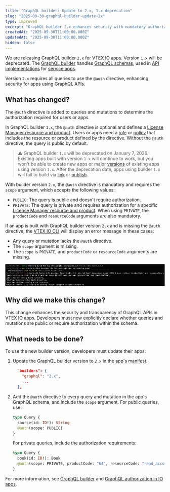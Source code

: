 ```yaml
---
title: "GraphQL builder: Update to 2.x, 1.x deprecation"
slug: "2025-09-30-graphql-builder-update-2x"
type: improved
excerpt: "GraphQL builder 2.x enhances security with mandatory authorization directive. Version 1.x will be deprecated."
createdAt: "2025-09-30T11:00:00.000Z"
updatedAt: "2025-09-30T11:00:00.000Z"
hidden: false
---
```


We are releasing GraphQL builder `2.x` for VTEX IO apps. Version `1.x` will be deprecated. The [GraphQL builder](https://developers.vtex.com/docs/guides/vtex-io-documentation-graphql-builder) handles [GraphQL schemas](https://graphql.org/learn/schema/), used in [API implementations](https://developers.vtex.com/docs/guides/developing-a-graphql-api-in-service-apps) for [service apps](https://developers.vtex.com/docs/guides/vtex-io-documentation-service).

Version `2.x` requires all queries to use the `@auth` directive, enhancing security for apps using GraphQL APIs.

## What has changed?

The `@auth` directive is added to queries and mutations to determine the authorization required for users or apps.

In GraphQL builder `1.x`, the `@auth` directive is optional and defines a [License Manager resource and product](https://help.vtex.com/en/tutorial/license-manager-resources--3q6ztrC8YynQf6rdc6euk3). Users or apps need a [role](https://help.vtex.com/en/tutorial/roles--7HKK5Uau2H6wxE1rH5oRbc) or [policy](https://developers.vtex.com/docs/guides/vtex-io-documentation-policies) that includes the resource or product defined by the directive. Without the `@auth` directive, the query is public by default.

> ⚠️ GraphQL builder `1.x` will be deprecated on January 7, 2026. Existing apps built with version `1.x` will continue to work, but you won't be able to create new apps or major [versions](https://developers.vtex.com/docs/guides/vtex-io-documentation-releasing-a-new-app-version#understanding-app-versioning) of existing apps using version `1.x`. After the deprecation date, apps using builder `1.x` will fail to build via [link](https://developers.vtex.com/docs/guides/vtex-io-documentation-linking-an-app) or [publish](https://developers.vtex.com/docs/guides/vtex-io-documentation-publishing-an-app).

With builder version `2.x`, the `@auth` directive is mandatory and requires the `scope` argument, which accepts the following values:

- `PUBLIC`: The query is public and doesn't require authorization.
- `PRIVATE`: The query is private and requires authorization for a specific [License Manager resource and product](https://help.vtex.com/en/tutorial/license-manager-resources--3q6ztrC8YynQf6rdc6euk3). When using `PRIVATE`, the `productCode` and `resourceCode` arguments are also mandatory.

If an app is built with GraphQL builder version `2.x` and is missing the `@auth` directive, the [VTEX IO CLI](https://developers.vtex.com/docs/guides/vtex-io-documentation-vtex-io-cli-installation-and-command-reference) will display an error message in these cases:

- Any query or mutation lacks the `@auth` directive.
- The `scope` argument is missing.
- The `scope` is `PRIVATE`, and `productCode` or `resourceCode` arguments are missing.

![GraphQL auth directive error](../../images/graphql-auth-directive-error.png)

## Why did we make this change?

This change enhances the security and transparency of GraphQL APIs in VTEX IO apps. Developers must now explicitly declare whether queries and mutations are public or require authorization within the schema.

## What needs to be done?

To use the new builder version, developers must update their apps:

1. Update the GraphQL builder version to `2.x` in the [app's manifest](https://developers.vtex.com/docs/guides/vtex-io-documentation-manifest).

    ```json
      "builders": {
        "graphql": "2.x",
        ...
      },
    ```

2. Add the `@auth` directive to every query and mutation in the app's GraphQL schema, and include the `scope` argument. For public queries, use:

    ```graphql
    type Query {
      source(id: ID!): String
      @auth(scope: PUBLIC)
    }
    ```

    For private queries, include the authorization requirements:

    ```graphql
    type Query {
      book(id: ID!): Book
      @auth(scope: PRIVATE, productCode: "64", resourceCode: "read_account_config")
    }
    ```

For more information, see [GraphQL builder](https://developers.vtex.com/docs/guides/vtex-io-documentation-graphql-builder) and [GraphQL authorization in IO apps](https://developers.vtex.com/docs/guides/graphql-authorization-in-io-apps).
